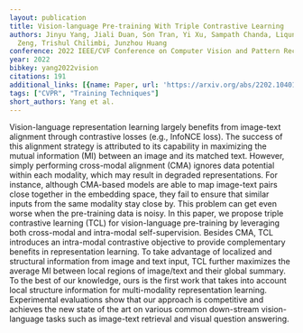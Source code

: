 ```yaml
---
layout: publication
title: Vision-language Pre-training With Triple Contrastive Learning
authors: Jinyu Yang, Jiali Duan, Son Tran, Yi Xu, Sampath Chanda, Liqun Chen, Belinda
  Zeng, Trishul Chilimbi, Junzhou Huang
conference: 2022 IEEE/CVF Conference on Computer Vision and Pattern Recognition (CVPR)
year: 2022
bibkey: yang2022vision
citations: 191
additional_links: [{name: Paper, url: 'https://arxiv.org/abs/2202.10401'}]
tags: ["CVPR", "Training Techniques"]
short_authors: Yang et al.
---
```

Vision-language representation learning largely benefits from image-text
alignment through contrastive losses (e.g., InfoNCE loss). The success of this
alignment strategy is attributed to its capability in maximizing the mutual
information (MI) between an image and its matched text. However, simply
performing cross-modal alignment (CMA) ignores data potential within each
modality, which may result in degraded representations. For instance, although
CMA-based models are able to map image-text pairs close together in the
embedding space, they fail to ensure that similar inputs from the same modality
stay close by. This problem can get even worse when the pre-training data is
noisy. In this paper, we propose triple contrastive learning (TCL) for
vision-language pre-training by leveraging both cross-modal and intra-modal
self-supervision. Besides CMA, TCL introduces an intra-modal contrastive
objective to provide complementary benefits in representation learning. To take
advantage of localized and structural information from image and text input,
TCL further maximizes the average MI between local regions of image/text and
their global summary. To the best of our knowledge, ours is the first work that
takes into account local structure information for multi-modality
representation learning. Experimental evaluations show that our approach is
competitive and achieves the new state of the art on various common down-stream
vision-language tasks such as image-text retrieval and visual question
answering.